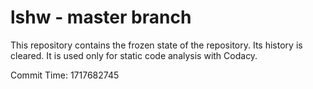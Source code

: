 # lshw - master branch

This repository contains the frozen state of the repository.
Its history is cleared. It is used only for static code
analysis with Codacy.

Commit Time: 1717682745